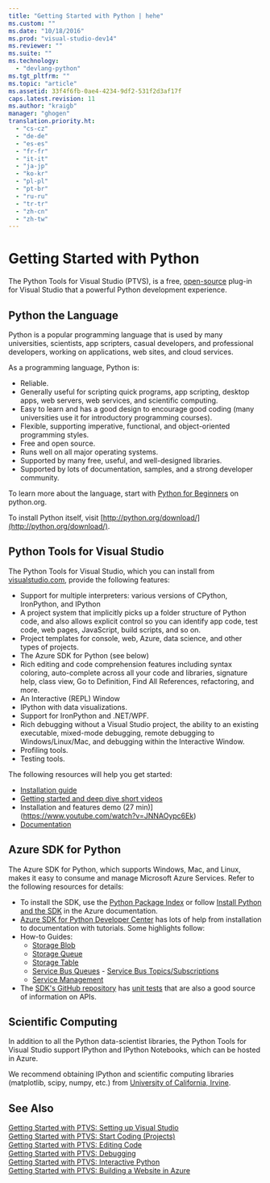 ```yaml
---
title: "Getting Started with Python | hehe"
ms.custom: ""
ms.date: "10/18/2016"
ms.prod: "visual-studio-dev14"
ms.reviewer: ""
ms.suite: ""
ms.technology: 
  - "devlang-python"
ms.tgt_pltfrm: ""
ms.topic: "article"
ms.assetid: 33f4f6fb-0ae4-4234-9df2-531f2d3af17f
caps.latest.revision: 11
ms.author: "kraigb"
manager: "ghogen"
translation.priority.ht: 
  - "cs-cz"
  - "de-de"
  - "es-es"
  - "fr-fr"
  - "it-it"
  - "ja-jp"
  - "ko-kr"
  - "pl-pl"
  - "pt-br"
  - "ru-ru"
  - "tr-tr"
  - "zh-cn"
  - "zh-tw"
---
```

# Getting Started with Python
The Python Tools for Visual Studio (PTVS), is a free, [open-source](https://github.com/Microsoft/ptvs) plug-in for Visual Studio that a powerful Python development experience.  
  
## Python the Language
  
Python is a popular programming language that is used by many universities, scientists, app scripters, casual developers, and professional developers, working on applications, web sites, and cloud services.

As a programming language, Python is:
  
- Reliable.
- Generally useful for scripting quick programs, app scripting, desktop apps, web servers, web services, and scientific computing.
- Easy to learn and has a good design to encourage good coding (many universities use it for introductory programming courses).
- Flexible, supporting imperative, functional, and object-oriented programming styles.
- Free and open source.
- Runs well on all major operating systems.  
- Supported by many free, useful, and well-designed libraries.  
- Supported by lots of documentation, samples, and a strong developer community.  

To learn more about the language, start with [Python for Beginners](https://www.python.org/about/gettingstarted/) on python.org.

To install Python itself, visit [http://python.org/download/](http://python.org/download/).
 
  
## Python Tools for Visual Studio
  
The Python Tools for Visual Studio, which you can install from [visualstudio.com](https://www.visualstudio.com/en-us/explore/python-vs), provide the following features:  
  
- Support for multiple interpreters: various versions of CPython, IronPython, and IPython  
- A project system that implicitly picks up a folder structure of Python code, and also allows explicit control so you can identify app code, test code, web pages, JavaScript, build scripts, and so on.  
- Project templates for console, web, Azure, data science, and other types of projects.    
- The Azure SDK for Python (see below)    
- Rich editing and code comprehension features including syntax coloring, auto-complete  across all your code and libraries, signature help, class view, Go to Definition, Find All References, refactoring, and more.    
- An Interactive (REPL) Window
- IPython with data visualizations.
- Support for IronPython and .NET/WPF.    
- Rich debugging without a Visual Studio project, the ability to an existing executable, mixed-mode debugging, remote debugging to Windows/Linux/Mac, and debugging within the Interactive Window.   
- Profiling tools.  
- Testing tools.  
  
The following resources will help you get started:

- [Installation guide](https://github.com/Microsoft/PTVS/wiki/PTVS-Installation)    
- [Getting started and deep dive short videos](https://www.youtube.com/playlist?list=PLReL099Y5nRdLgGAdrb_YeTdEnd23s6Ff)  
- Installation and features demo (27 min)](https://www.youtube.com/watch?v=JNNAOypc6Ek)  
- [Documentation](https://github.com/Microsoft/PTVS/wiki)  
  
  
## Azure SDK for Python
  
The Azure SDK for Python, which supports Windows, Mac, and Linux, makes it easy to consume and manage Microsoft Azure Services. Refer to the following resources for details: 

- To install the SDK, use the [Python Package Index](https://pypi.python.org/pypi/azure) or follow [Install Python and the SDK](https://azure.microsoft.com/documentation/articles/python-how-to-install/) in the Azure documentation. 
- [Azure SDK for Python Developer Center](http://azure.microsoft.com/en-us/develop/python/) has lots of help from installation to documentation with tutorials.  Some highlights follow:  
- How-to Guides:
  - [Storage Blob](http://azure.microsoft.com/en-us/develop/python/how-to-guides/blob-service/)  
  - [Storage Queue](http://azure.microsoft.com/en-us/develop/python/how-to-guides/queue-service/)  
  - [Storage Table](http://azure.microsoft.com/en-us/develop/python/how-to-guides/table-service/)  
  - [Service Bus Queues](http://azure.microsoft.com/en-us/develop/python/how-to-guides/service-bus-queues/)   - [Service Bus Topics/Subscriptions](http://azure.microsoft.com/en-us/develop/python/how-to-guides/service-bus-topics/) 
  - [Service Management](http://azure.microsoft.com/en-us/develop/python/how-to-guides/service-management/)  
- The [SDK's GitHub repository](https://github.com/Azure/azure-sdk-for-python) has [unit tests](https://github.com/Azure/azure-sdk-for-python/tree/master/tests) that are also a good source of information on APIs.  
  
  
## Scientific Computing  
In addition to all the Python data-scientist libraries, the Python Tools for Visual Studio support IPython and IPython Notebooks, which can be hosted in Azure.

We recommend obtaining IPython and scientific computing libraries (matplotlib, scipy, numpy, etc.) from [University of California, Irvine](http://www.lfd.uci.edu/~gohlke/pythonlibs/#scipy-stack).  
  
## See Also  
 [Getting Started with PTVS: Setting up Visual Studio](../python/getting-started-with-ptvs--setting-up-visual-studio.md)   
 [Getting Started with PTVS: Start Coding (Projects)](../python/getting-started-with-ptvs--start-coding--projects-.md)   
 [Getting Started with PTVS: Editing Code](../python/getting-started-with-ptvs--editing-code.md)   
 [Getting Started with PTVS: Debugging](../python/getting-started-with-ptvs--debugging.md)   
 [Getting Started with PTVS: Interactive Python](../python/getting-started-with-ptvs--interactive-python.md)   
 [Getting Started with PTVS: Building a Website in Azure](../python/getting-started-with-ptvs--building-a-website-in-azure.md)